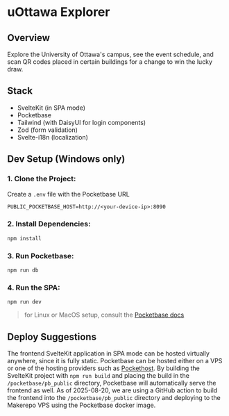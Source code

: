 # uOttawa Explorer

## Overview

Explore the University of Ottawa's campus, see the event schedule, and scan QR codes placed in certain buildings for a change to win the lucky draw.

## Stack

- SvelteKit (in SPA mode)
- Pocketbase
- Tailwind (with DaisyUI for login components)
- Zod (form validation)
- Svelte-i18n (localization)

## Dev Setup (Windows only)

### 1. Clone the Project:

Create a `.env` file with the Pocketbase URL

```
PUBLIC_POCKETBASE_HOST=http://<your-device-ip>:8090
```

### 2. Install Dependencies:

```
npm install
```

### 3. Run Pocketbase:

```
npm run db
```

### 4. Run the SPA:

```
npm run dev
```

> for Linux or MacOS setup, consult the [Pocketbase docs](https://pocketbase.io/docs/)

## Deploy Suggestions

The frontend SvelteKit application in SPA mode can be hosted virtually anywhere, since it is fully static. Pocketbase can be hosted either on a VPS or one of the hosting providers such as [Pockethost](https://pockethost.io/). By building the SvelteKit project with `npm run build` and placing the build in the `/pocketbase/pb_public` directory, Pocketbase will automatically serve the frontend as well.
As of 2025-08-20, we are using a GitHub action to build the frontend into the `/pocketbase/pb_public` directory and deploying to the Makerepo VPS using the Pocketbase docker image.
